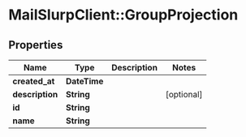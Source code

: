 # MailSlurpClient::GroupProjection

## Properties
Name | Type | Description | Notes
------------ | ------------- | ------------- | -------------
**created_at** | **DateTime** |  | 
**description** | **String** |  | [optional] 
**id** | **String** |  | 
**name** | **String** |  | 



